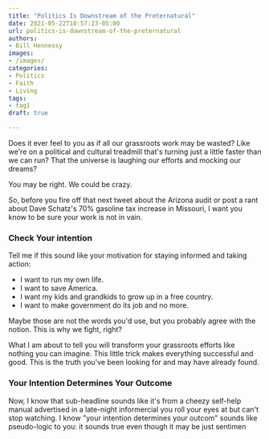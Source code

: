 ```yaml
---
title: "Politics Is Downstream of the Preternatural"
date: 2021-05-22T10:57:23-05:00
url: politics-is-downstream-of-the-preternatural
authors: 
- Bill Hennessy
images: 
- /images/
categories: 
- Politics
- Faith
- Living
tags: 
- tag1
draft: true

---
```

Does it ever feel to you as if all our grassroots work may be wasted? Like we're on a political and cultural treadmill that's turning just a little faster than we can run? That the universe is laughing our efforts and mocking our dreams?

You may be right. We could be crazy.

So, before you fire off that next tweet about the Arizona audit or post a rant about Dave Schatz's 70% gasoline tax increase in Missouri, I want you know to be sure your work is not in vain. 

### Check Your intention

Tell me if this sound like your motivation for staying informed and taking action:

* I want to run my own life.
* I want to save America.
* I want my kids and grandkids to grow up in a free country.
* I want to make government do its job and no more.

Maybe those are not the words you'd use, but you probably agree with the notion. This is why we fight, right?

What I am about to tell you will transform your grassroots efforts like nothing you can imagine. This little trick makes everything successful and good. This is the truth you've been looking for and may have already found. 

### Your Intention Determines Your Outcome

Now, I know that sub-headline sounds like it's from a cheezy self-help manual advertised in a late-night informercial you roll your eyes at but can't stop watching. I know "your intention determines your outcom" sounds like pseudo-logic to you: it sounds true even though it may be just sentimen
<!--stackedit_data:
eyJoaXN0b3J5IjpbMTc1NjM4Nzc0Ml19
-->